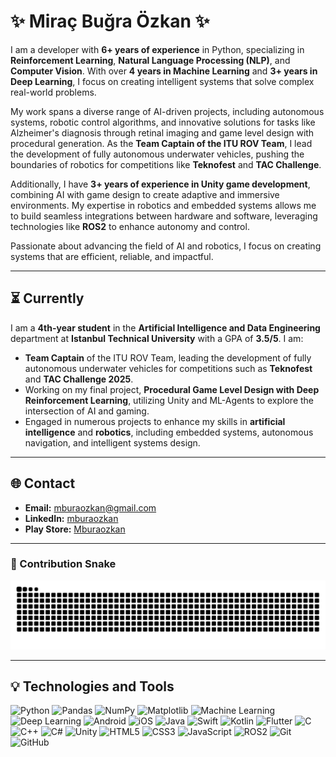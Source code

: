 # ✨ Miraç Buğra Özkan ✨

I am a developer with **6+ years of experience** in Python, specializing in **Reinforcement Learning**, **Natural Language Processing (NLP)**, and **Computer Vision**. With over **4 years in Machine Learning** and **3+ years in Deep Learning**, I focus on creating intelligent systems that solve complex real-world problems.  

My work spans a diverse range of AI-driven projects, including autonomous systems, robotic control algorithms, and innovative solutions for tasks like Alzheimer's diagnosis through retinal imaging and game level design with procedural generation. As the **Team Captain of the ITU ROV Team**, I lead the development of fully autonomous underwater vehicles, pushing the boundaries of robotics for competitions like **Teknofest** and **TAC Challenge**.

Additionally, I have **3+ years of experience in Unity game development**, combining AI with game design to create adaptive and immersive environments. My expertise in robotics and embedded systems allows me to build seamless integrations between hardware and software, leveraging technologies like **ROS2** to enhance autonomy and control.

Passionate about advancing the field of AI and robotics, I focus on creating systems that are efficient, reliable, and impactful.

---

## ⏳ Currently

I am a **4th-year student** in the **Artificial Intelligence and Data Engineering** department at **Istanbul Technical University** with a GPA of **3.5/5**. I am:

- **Team Captain** of the ITU ROV Team, leading the development of fully autonomous underwater vehicles for competitions such as **Teknofest** and **TAC Challenge 2025**.
- Working on my final project, **Procedural Game Level Design with Deep Reinforcement Learning**, utilizing Unity and ML-Agents to explore the intersection of AI and gaming.
- Engaged in numerous projects to enhance my skills in **artificial intelligence** and **robotics**, including embedded systems, autonomous navigation, and intelligent systems design.

---

## 🌐 Contact

- **Email:** [mburaozkan@gmail.com](mailto:mburaozkan@gmail.com)  
- **LinkedIn:** [mburaozkan](https://www.linkedin.com/in/mira%C3%A7-bu%C4%9Fra-%C3%B6zkan-974ba51ba/)  
- **Play Store:** [Mburaozkan](https://play.google.com/store/apps/developer?id=Mburaozkan)

---

### 🐍 Contribution Snake

![snake gif](https://github.com/mburaozkan/mburaozkan/blob/output/github-contribution-grid-snake.svg)

---

## 💡 Technologies and Tools

![Python](https://img.shields.io/badge/-Python-3776AB?style=flat-square&logo=python&logoColor=white)
![Pandas](https://img.shields.io/badge/-Pandas-150458?style=flat-square&logo=pandas&logoColor=white)
![NumPy](https://img.shields.io/badge/-NumPy-013243?style=flat-square&logo=numpy&logoColor=white)
![Matplotlib](https://img.shields.io/badge/-Matplotlib-11557C?style=flat-square&logo=matplotlib&logoColor=white)
![Machine Learning](https://img.shields.io/badge/-Machine%20Learning-FB6542?style=flat-square&logo=python&logoColor=white)
![Deep Learning](https://img.shields.io/badge/-Deep%20Learning-FF6F00?style=flat-square&logo=python&logoColor=white)
![Android](https://img.shields.io/badge/-Android-3DDC84?style=flat-square&logo=android&logoColor=white)
![iOS](https://img.shields.io/badge/-iOS-000000?style=flat-square&logo=apple&logoColor=white)
![Java](https://img.shields.io/badge/-Java-007396?style=flat-square&logo=java&logoColor=white)
![Swift](https://img.shields.io/badge/-Swift-FA7343?style=flat-square&logo=swift&logoColor=white)
![Kotlin](https://img.shields.io/badge/-Kotlin-0095D5?style=flat-square&logo=kotlin&logoColor=white)
![Flutter](https://img.shields.io/badge/-Flutter-02569B?style=flat-square&logo=flutter&logoColor=white)
![C](https://img.shields.io/badge/-C-00599C?style=flat-square&logo=c&logoColor=white)
![C++](https://img.shields.io/badge/-C++-00599C?style=flat-square&logo=c%2B%2B&logoColor=white)
![C#](https://img.shields.io/badge/-C%23-239120?style=flat-square&logo=csharp&logoColor=white)
![Unity](https://img.shields.io/badge/-Unity-000000?style=flat-square&logo=unity&logoColor=white)
![HTML5](https://img.shields.io/badge/-HTML5-E34F26?style=flat-square&logo=html5&logoColor=white)
![CSS3](https://img.shields.io/badge/-CSS3-1572B6?style=flat-square&logo=css3&logoColor=white)
![JavaScript](https://img.shields.io/badge/-JavaScript-F7DF1E?style=flat-square&logo=javascript&logoColor=black)
![ROS2](https://img.shields.io/badge/-ROS2-22314E?style=flat-square&logo=ros&logoColor=white)
![Git](https://img.shields.io/badge/-Git-F05032?style=flat-square&logo=git&logoColor=white)
![GitHub](https://img.shields.io/badge/-GitHub-181717?style=flat-square&logo=github&logoColor=white)
